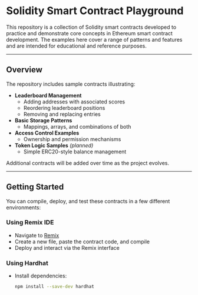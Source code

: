 # Solidity Smart Contract Playground

This repository is a collection of Solidity smart contracts developed to practice and demonstrate core concepts in Ethereum smart contract development. The examples here cover a range of patterns and features and are intended for educational and reference purposes.

---

## Overview

The repository includes sample contracts illustrating:

- **Leaderboard Management**
  - Adding addresses with associated scores
  - Reordering leaderboard positions
  - Removing and replacing entries
- **Basic Storage Patterns**
  - Mappings, arrays, and combinations of both
- **Access Control Examples**
  - Ownership and permission mechanisms
- **Token Logic Samples** *(planned)*
  - Simple ERC20-style balance management

Additional contracts will be added over time as the project evolves.

---

## Getting Started

You can compile, deploy, and test these contracts in a few different environments:

### Using Remix IDE

- Navigate to [Remix](https://remix.ethereum.org/)
- Create a new file, paste the contract code, and compile
- Deploy and interact via the Remix interface

### Using Hardhat

- Install dependencies:

  ```bash
  npm install --save-dev hardhat


